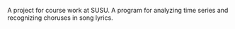A project for course work at SUSU. A program for analyzing time series and recognizing choruses in song lyrics.
